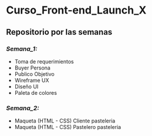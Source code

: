 # Curso_Front-end_Launch_X

## Repositorio por las semanas

### *Semana_1:*
 - Toma de requerimientos
 - Buyer Persona
 - Publico Objetivo
 - Wireframe UX
 - Diseño UI
 - Paleta de colores

 
### *Semana_2:*
 - Maqueta (HTML - CSS) Cliente pasteleria
 - Maqueta (HTML - CSS) Pastelero pasteleria
